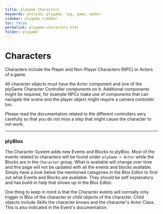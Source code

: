 ```yaml
---
title: plyGame Characters
keywords: unity3d, plygame, rpg, game, maker
sidebar: plygame_sidebar
toc: false
permalink: plygame-characters.html
folder: plygame
---
```

Characters 
==================

Characters include the Player and Non-Player Characters (NPC) or Actors of a game.

All character objects must have the Actor component and one of the plyGame Character Controller components on it. Additional components might be required, for example NPCs make use of components that can navigate the scene and the player object might require a camera controller too.

Please read the documentation related to the different controllers very carefully so that you do not miss a step that might cause the character to not work.

-----------------------------------------------------------------------------------------------------------------------
### plyBlox ###

The Character System adds new Events and Blocks to plyBlox. Most of the events related to characters will be found under `plyGame > Actor` while the Blocks are in the `Character` group. What is available will change over time and this page will not be updated with all the events and blocks available. Simply have a look below the mentioned categories in the Blox Editor to find out what Events and Blocks are available. They should be self explanatory and has build-in help that shows up in the Blox Editor.

One thing to keep in mind is that the Character events will normally only trigger in Blox of the character or child objects of the character. Child objects include Skills the character knows and the character's Actor Class. This is also indicated in the Event's documentation.
